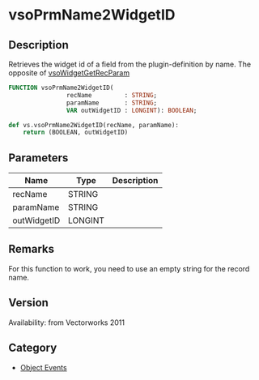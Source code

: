 # vsoPrmName2WidgetID

## Description
Retrieves the widget id of a field from the plugin-definition by name.
The opposite of [vsoWidgetGetRecParam](vsoWidgetGetRecParam.md)

```pascal
FUNCTION vsoPrmName2WidgetID(
				recName         : STRING;
				paramName       : STRING;
				VAR outWidgetID : LONGINT): BOOLEAN;
```

```python
def vs.vsoPrmName2WidgetID(recName, paramName):
    return (BOOLEAN, outWidgetID)
```

## Parameters
|Name|Type|Description|
|---|---|---|
|recName|STRING|   |
|paramName|STRING|   |
|outWidgetID|LONGINT|   |

## Remarks
For this function to work, you need to use an empty string for the record name.

## Version
Availability: from Vectorworks 2011

## Category
* [Object Events](../Categories/Object%20Events.md)
